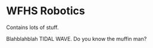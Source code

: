 WFHS Robotics
=============

Contains lots of stuff.


Blahblahblah TIDAL WAVE.
Do you know the muffin man?
